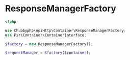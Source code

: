 # ResponseManagerFactory

```php
<?php

use Chubbyphp\ApiHttp\Container\ResponseManagerFactory;
use Psr\Container\ContainerInterface;

$factory = new ResponseManagerFactory();

$requestManager = $factory($container);
```
